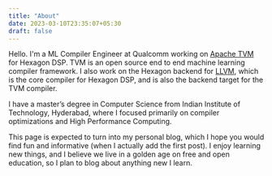```yaml
---
title: "About"
date: 2023-03-10T23:35:07+05:30
draft: false
---
```


Hello. I'm a ML Compiler Engineer at Qualcomm working on [Apache TVM](https://tvm.apache.org/) for Hexagon DSP. TVM is an open source end to end machine learning compiler framework. I also work on the Hexagon backend for [LLVM](https://llvm.org/), which is the core compiler for Hexagon DSP, and is also the backend target for the TVM compiler.

I have a master’s degree in Computer Science from Indian Institute of Technology, Hyderabad, where I focused primarily on compiler optimizations and High Performance Computing.

This page is expected to turn into my personal blog, which I hope you would find fun and informative (when I actually add the first post). I enjoy learning new things, and I believe we live in a golden age on free and open education, so I plan to blog about anything new I learn.
